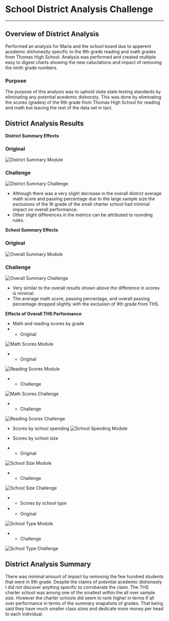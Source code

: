 # School District Analysis Challenge
---
## Overview of District Analysis
Performed an analysis for Maria and the school board due to apperent acedemic dishonestly specific to the 9th grade reading and math grades from Thomas High School.   Analysis was performed and created multiple easy to digest charts showing the new caluclations and impact of removing the ninth grade numbers.

### Purpose
The purpose of this analysis was to uphold state state testing standards by eliminating any potential acedemic dishonsty.   This was done by eliminating the scores (grades) of the 9th grade from Thomas High School for reading and math but leaving the rest of the data set in tact.

## District Analysis Results

**District Summary Effects**
### Original
![District Summary Module](https://user-images.githubusercontent.com/84201082/126900977-dc25b7e8-3b26-41cc-a93e-dcdf67853920.png)

### Challenge 
![District Summary Challenge](https://user-images.githubusercontent.com/84201082/126900743-18df86ed-eb0c-4da6-bc7f-d65eb67bb2ad.png)

  * Although there was a very slight decrease in the overall district average math score and passing percentage due to the large sample size the exclusions of the 9t grade of the small charter school had minimal impact on overall performance.
  * Other slight differences in the metrics can be attributed to rounding rules.
  
**School Summary Effects**
### Original
![Overall Summary Module](https://user-images.githubusercontent.com/84201082/126901289-667c5000-dd8b-40b0-b79a-d16969030f34.png)

### Challenge
![Overall Summary Challenge](https://user-images.githubusercontent.com/84201082/126901302-0093fd6f-84b0-4624-909e-8ff2463c2455.png)

  * Very similar to the overall results shown above the difference in scores is minimal.
  * The average math score, passing percentage, and overall passing percentage dropped slightly with the exclusion of 9th grade from THS.

**Effects of Overall THS Performance**
  * Math and reading scores by grade
  * * Original

![Math Scores Module](https://user-images.githubusercontent.com/84201082/126916616-6bccc40c-3482-4112-ace2-6994bcd06758.png)

  * * Original

![Reading Scores Module](https://user-images.githubusercontent.com/84201082/126916635-fddbaba5-fe64-4bec-a542-ebd39f46d66b.png)

  * * Challenge  

![Math Scores Challenge](https://user-images.githubusercontent.com/84201082/126916648-bf42217a-36e0-400e-a017-e244d79f98be.png)

  * * Challenge

![Reading Scores Challenge](https://user-images.githubusercontent.com/84201082/126916658-53f84395-73ee-4306-b198-44875a3232bd.png)


  * Scores by school spending
  ![School Spending Module](https://user-images.githubusercontent.com/84201082/126916588-ffc7eec3-f474-417b-91fe-910760100f8c.png)
  
  * Scores by school size
  * * Original

![School Size Module](https://user-images.githubusercontent.com/84201082/126916456-ba872b09-26f8-4921-8a83-7fc863488fa8.png)

  * * Challenge

![School Size Challenge](https://user-images.githubusercontent.com/84201082/126916463-c4a4a106-737c-4d7a-bceb-41d0a554d575.png)

  * * Scores by school type
  * * Original

![School Type Module](https://user-images.githubusercontent.com/84201082/126901663-9bbf172c-c14a-4fa1-8c75-665526501cad.png)

  * * Challenge

![School Type Challenge](https://user-images.githubusercontent.com/84201082/126901672-a5fb7331-87f2-42c9-8c92-2087d56f9c16.png)

## District Analysis Summary
There was minimal amount of impact by removing the few hundred students that were in 9th grade.   Despite the claims of potential acedemic dishonesty I did not discover anythng specific to corroberate the claim.   The THS charter school was among one of the smallest within the all over sample size.   However the charter schools did seem to rank higher in terms if all over performance in terms of the summary snapshots of grades.   That being said they have much smaller class sizes and dedicate more money per head to each individual.
